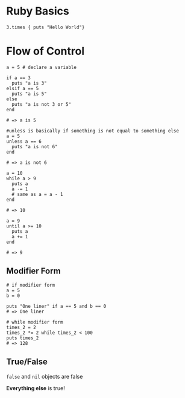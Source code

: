 # Ruby Basics
`3.times { puts "Hello World"}`

# Flow of Control
```
a = 5 # declare a variable

if a == 3
  puts "a is 3"
elsif a == 5
  puts "a is 5"
else
  puts "a is not 3 or 5"
end

# => a is 5
```

```
#unless is basically if something is not equal to something else
a = 5
unless a == 6
  puts "a is not 6"
end

# => a is not 6
```

```
a = 10
while a > 9
  puts a 
  a -= 1
  # same as a = a - 1
end

# => 10
```

```
a = 9
until a >= 10
  puts a 
  a += 1
end

# => 9
```

## Modifier Form
```
# if modifier form
a = 5
b = 0

puts "One liner" if a == 5 and b == 0
# => One liner
```
```
# while modifier form
times_2 = 2
times_2 *= 2 while times_2 < 100
puts times_2 
# => 128
```
## True/False
`false` and `nil` objects are false


**Everything else** is true!